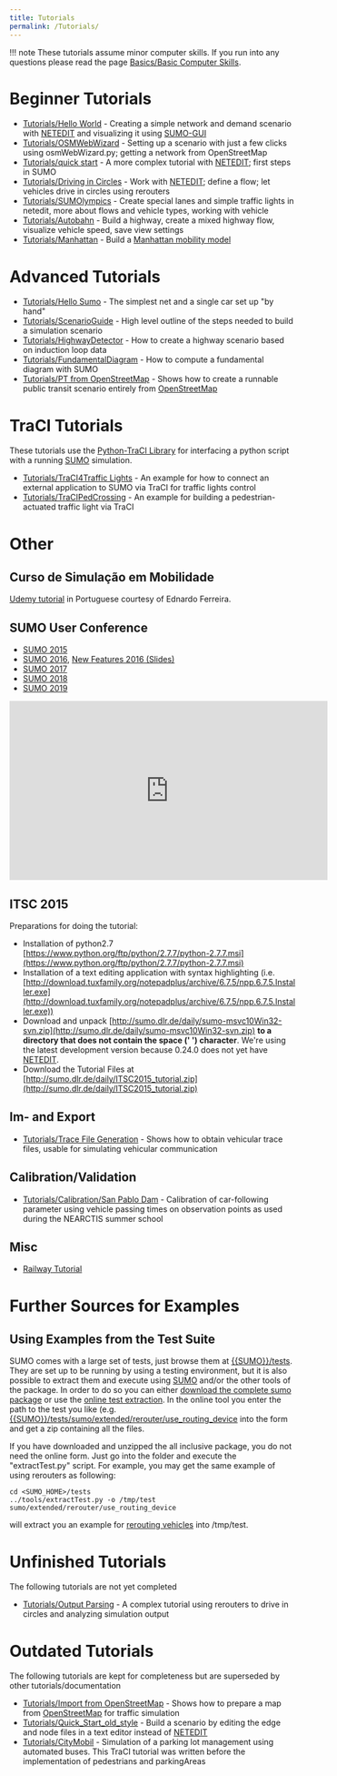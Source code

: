 ```yaml
---
title: Tutorials
permalink: /Tutorials/
---
```


!!! note
    These tutorials assume minor computer skills. If you run into any questions please read the page [Basics/Basic Computer Skills](Basics/Basic_Computer_Skills.md).

# Beginner Tutorials
* [Tutorials/Hello World](Tutorials/Hello_World.md) - Creating a simple network and demand scenario with [NETEDIT](NETEDIT.md) and visualizing it using [SUMO-GUI](SUMO-GUI.md)
* [Tutorials/OSMWebWizard](Tutorials/OSMWebWizard.md) - Setting up a scenario with just a few clicks using osmWebWizard.py; getting a network from OpenStreetMap
* [Tutorials/quick start](Tutorials/quick_start.md) - A more complex tutorial with [NETEDIT](NETEDIT.md); first steps in SUMO
* [Tutorials/Driving in Circles](Tutorials/Driving_in_Circles.md) - Work with [NETEDIT](NETEDIT.md); define a flow; let vehicles drive in circles using rerouters
* [Tutorials/SUMOlympics](Tutorials/SUMOlympics.md) - Create special lanes and simple traffic lights in netedit, more about flows and vehicle types, working with vehicle 
* [Tutorials/Autobahn](Tutorials/Autobahn.md) - Build a highway, create a mixed highway flow, visualize vehicle speed, save view settings
* [Tutorials/Manhattan](Tutorials/Manhattan.md) - Build a [Manhattan mobility model](https://en.wikipedia.org/wiki/Manhattan_mobility_model)

# Advanced Tutorials
* [Tutorials/Hello Sumo](Tutorials/Hello_Sumo.md) - The simplest net and a single car set up "by hand"
* [Tutorials/ScenarioGuide](Tutorials/ScenarioGuide.md) - High level outline of the steps needed to build a simulation scenario
* [Tutorials/HighwayDetector](Tutorials/HighwayDetector.md) - How to create a highway scenario based on induction loop data
* [Tutorials/FundamentalDiagram](Tutorials/FundamentalDiagram.md) - How to compute a fundamental diagram with SUMO
* [Tutorials/PT from OpenStreetMap](Tutorials/PT_from_OpenStreetMap.md) - Shows how to create a runnable public transit scenario entirely from [OpenStreetMap](https://www.openstreetmap.org/)

# TraCI Tutorials
These tutorials use the [Python-TraCI Library](TraCI/Interfacing_TraCI_from_Python.md) for interfacing a python script with a running [SUMO](SUMO.md) simulation.

* [Tutorials/TraCI4Traffic Lights](Tutorials/TraCI4Traffic_Lights.md) - An example for how to connect an external application to SUMO via TraCI for traffic lights control
* [Tutorials/TraCIPedCrossing](Tutorials/TraCIPedCrossing.md) - An example for building a pedestrian-actuated traffic light via TraCI

# Other

## Curso de Simulação em Mobilidade
[Udemy tutorial](https://www.udemy.com/ferramenta-de-microssimulacao-de-trafego-sumo/learn/v4/overview) in Portuguese courtesy of Ednardo Ferreira.

## SUMO User Conference
* [SUMO 2015](http://sumo.dlr.de/daily/sumo2015_tutorial.zip)
* [SUMO 2016](http://sumo.dlr.de/daily/sumo2016_tutorial.zip), [New Features 2016 (Slides)](http://sumo.dlr.de/daily/SUMO2016_new_features.pdf)
* [SUMO 2017](http://sumo.dlr.de/daily/sumo2017_tutorial.zip)
* [SUMO 2018](http://sumo.dlr.de/daily/sumo2018_tutorial.zip)
* [SUMO 2019](http://sumo.dlr.de/daily/sumo2019_tutorial.zip)

<iframe width="560" height="315" src="https://www.youtube.com/embed/UeaeCdLt_1o" frameborder="0" allow="accelerometer; autoplay; encrypted-media; gyroscope; picture-in-picture" allowfullscreen></iframe>

## ITSC 2015
Preparations for doing the tutorial:

* Installation of python2.7 [https://www.python.org/ftp/python/2.7.7/python-2.7.7.msi](https://www.python.org/ftp/python/2.7.7/python-2.7.7.msi)
* Installation of a text editing application with syntax highlighting (i.e. [http://download.tuxfamily.org/notepadplus/archive/6.7.5/npp.6.7.5.Installer.exe](http://download.tuxfamily.org/notepadplus/archive/6.7.5/npp.6.7.5.Installer.exe))
* Download and unpack [http://sumo.dlr.de/daily/sumo-msvc10Win32-svn.zip](http://sumo.dlr.de/daily/sumo-msvc10Win32-svn.zip) **to a directory that does not contain the space (' ') character**. We're using the latest development version because 0.24.0 does not yet have [NETEDIT](NETEDIT.md).
* Download the Tutorial Files at [http://sumo.dlr.de/daily/ITSC2015_tutorial.zip](http://sumo.dlr.de/daily/ITSC2015_tutorial.zip)

## Im- and Export
* [Tutorials/Trace File Generation](Tutorials/Trace_File_Generation.md) - Shows how to obtain vehicular trace files, usable for simulating vehicular communication

## Calibration/Validation
* [Tutorials/Calibration/San Pablo Dam](Tutorials/Calibration/San_Pablo_Dam.md) - Calibration of car-following parameter using vehicle passing times on observation points as used during the NEARCTIS summer school
<!--* [[Tutorials/Calibration/Berlin]] - Validation of a small inner-urban scenario of Berlin-->

<!-- ==Traffic Light Signal Control with MultiAgent Network== -->
<!--* [[Tutorials/MultiAgentControl]] - MultiAgent Control of Traffic Light Signals with Python -->

## Misc

- [Railway Tutorial](https://sumo.dlr.de/daily/workshop_rail_db2019.7z)

# Further Sources for Examples
## Using Examples from the Test Suite
SUMO comes with a large set of tests, just browse them at [{{SUMO}}/tests](https://github.com/eclipse/sumo/blob/master/tests). They are set up to be running by using a testing environment, but it is also possible to extract them and execute using [SUMO](SUMO.md) and/or the other tools of the package. In order to do so you can either [download the complete sumo package](Downloads.md#all-inclusive-tarball) or use the [online test extraction](https://sumo.dlr.de/extractTest.php). In the online tool you enter the path to the test you like (e.g. [{{SUMO}}/tests/sumo/extended/rerouter/use_routing_device](https://github.com/eclipse/sumo/blob/master/tests/sumo/extended/rerouter/use_routing_device) into the form and get a zip containing all the files.

If you have downloaded and unzipped the all inclusive package, you do not need the online form. Just go into the folder and execute the "extractTest.py" script. For example, you may get the same example of using rerouters as following:

```
cd <SUMO_HOME>/tests
../tools/extractTest.py -o /tmp/test sumo/extended/rerouter/use_routing_device
```

will extract you an example for [rerouting vehicles](Simulation/Rerouter.md) into /tmp/test.

# Unfinished Tutorials
The following tutorials are not yet completed

* [Tutorials/Output Parsing](Tutorials/Output_Parsing.md) - A complex tutorial using rerouters to drive in circles and analyzing simulation output

# Outdated Tutorials
The following tutorials are kept for completeness but are superseded by other tutorials/documentation

* [Tutorials/Import from OpenStreetMap](Tutorials/Import_from_OpenStreetMap.md) - Shows how to prepare a map from [OpenStreetMap](https://www.openstreetmap.org/) for traffic simulation
* [Tutorials/Quick_Start_old_style](Tutorials/Quick_Start_old_style.md) - Build a scenario by editing the edge and node files in a text editor instead of [NETEDIT](NETEDIT.md)
* [Tutorials/CityMobil](Tutorials/CityMobil.md) - Simulation of a parking lot management using automated buses. This TraCI tutorial was written before the implementation of pedestrians and parkingAreas